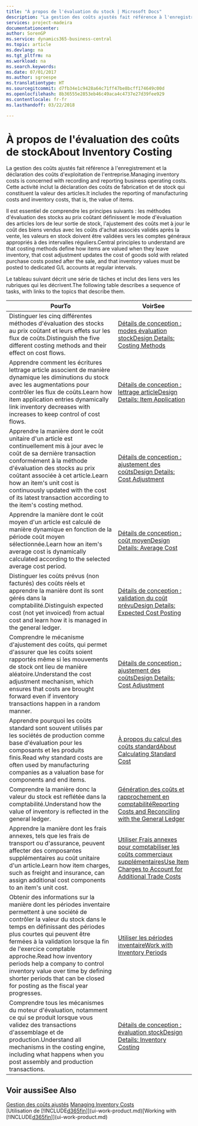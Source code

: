 ```yaml
---
title: "À propos de l'évaluation du stock | Microsoft Docs"
description: "La gestion des coûts ajustés fait référence à l'enregistrement et la déclaration des coûts d'exploitation de l'entreprise. Cette activité inclut la déclaration des coûts de fabrication et de stock qui constituent la valeur des articles."
services: project-madeira
documentationcenter: 
author: SorenGP
ms.service: dynamics365-business-central
ms.topic: article
ms.devlang: na
ms.tgt_pltfrm: na
ms.workload: na
ms.search.keywords: 
ms.date: 07/01/2017
ms.author: sgroespe
ms.translationtype: HT
ms.sourcegitcommit: d7fb34e1c9428a64c71ff47be8bcff174649c00d
ms.openlocfilehash: 8b36555e2853eb46c49aca4c4737e27d39fee929
ms.contentlocale: fr-fr
ms.lasthandoff: 03/22/2018

---
```

# <a name="about-inventory-costing"></a><span data-ttu-id="fc644-104">À propos de l'évaluation des coûts de stock</span><span class="sxs-lookup"><span data-stu-id="fc644-104">About Inventory Costing</span></span>
<span data-ttu-id="fc644-105">La gestion des coûts ajustés fait référence à l'enregistrement et la déclaration des coûts d'exploitation de l'entreprise.</span><span class="sxs-lookup"><span data-stu-id="fc644-105">Managing inventory costs is concerned with recording and reporting business operating costs.</span></span> <span data-ttu-id="fc644-106">Cette activité inclut la déclaration des coûts de fabrication et de stock qui constituent la valeur des articles.</span><span class="sxs-lookup"><span data-stu-id="fc644-106">It includes the reporting of manufacturing costs and inventory costs, that is, the value of items.</span></span>  

 <span data-ttu-id="fc644-107">Il est essentiel de comprendre les principes suivants : les méthodes d'évaluation des stocks au prix coûtant définissent le mode d'évaluation des articles lors de leur sortie de stock, l'ajustement des coûts met à jour le coût des biens vendus avec les coûts d'achat associés validés après la vente, les valeurs en stock doivent être validées vers les comptes généraux appropriés à des intervalles réguliers.</span><span class="sxs-lookup"><span data-stu-id="fc644-107">Central principles to understand are that costing methods define how items are valued when they leave inventory, that cost adjustment updates the cost of goods sold with related purchase costs posted after the sale, and that inventory values must be posted to dedicated G/L accounts at regular intervals.</span></span>  

 <span data-ttu-id="fc644-108">Le tableau suivant décrit une série de tâches et inclut des liens vers les rubriques qui les décrivent.</span><span class="sxs-lookup"><span data-stu-id="fc644-108">The following table describes a sequence of tasks, with links to the topics that describe them.</span></span>   

|<span data-ttu-id="fc644-109">**Pour**</span><span class="sxs-lookup"><span data-stu-id="fc644-109">**To**</span></span>|<span data-ttu-id="fc644-110">**Voir**</span><span class="sxs-lookup"><span data-stu-id="fc644-110">**See**</span></span>|  
|------------|-------------|  
|<span data-ttu-id="fc644-111">Distinguer les cinq différentes méthodes d'évaluation des stocks au prix coûtant et leurs effets sur les flux de coûts.</span><span class="sxs-lookup"><span data-stu-id="fc644-111">Distinguish the five different costing methods and their effect on cost flows.</span></span>|[<span data-ttu-id="fc644-112">Détails de conception : modes évaluation stock</span><span class="sxs-lookup"><span data-stu-id="fc644-112">Design Details: Costing Methods</span></span>](design-details-costing-methods.md)|  
|<span data-ttu-id="fc644-113">Apprendre comment les écritures lettrage article associent de manière dynamique les diminutions du stock avec les augmentations pour contrôler les flux de coûts.</span><span class="sxs-lookup"><span data-stu-id="fc644-113">Learn how item application entries dynamically link inventory decreases with increases to keep control of cost flows.</span></span>|[<span data-ttu-id="fc644-114">Détails de conception : lettrage article</span><span class="sxs-lookup"><span data-stu-id="fc644-114">Design Details: Item Application</span></span>](design-details-item-application.md)|  
|<span data-ttu-id="fc644-115">Apprendre la manière dont le coût unitaire d'un article est continuellement mis à jour avec le coût de sa dernière transaction conformément à la méthode d'évaluation des stocks au prix coûtant associée à cet article.</span><span class="sxs-lookup"><span data-stu-id="fc644-115">Learn how an item's unit cost is continuously updated with the cost of its latest transaction according to the item's costing method.</span></span>|[<span data-ttu-id="fc644-116">Détails de conception : ajustement des coûts</span><span class="sxs-lookup"><span data-stu-id="fc644-116">Design Details: Cost Adjustment</span></span>](design-details-cost-adjustment.md)|  
|<span data-ttu-id="fc644-117">Apprendre la manière dont le coût moyen d'un article est calculé de manière dynamique en fonction de la période coût moyen sélectionnée.</span><span class="sxs-lookup"><span data-stu-id="fc644-117">Learn how an item's average cost is dynamically calculated according to the selected average cost period.</span></span>|[<span data-ttu-id="fc644-118">Détails de conception : coût moyen</span><span class="sxs-lookup"><span data-stu-id="fc644-118">Design Details: Average Cost</span></span>](design-details-average-cost.md)|  
|<span data-ttu-id="fc644-119">Distinguer les coûts prévus (non facturés) des coûts réels et apprendre la manière dont ils sont gérés dans la comptabilité.</span><span class="sxs-lookup"><span data-stu-id="fc644-119">Distinguish expected cost (not yet invoiced) from actual cost and learn how it is managed in the general ledger.</span></span>|[<span data-ttu-id="fc644-120">Détails de conception : validation du coût prévu</span><span class="sxs-lookup"><span data-stu-id="fc644-120">Design Details: Expected Cost Posting</span></span>](design-details-expected-cost-posting.md)|  
|<span data-ttu-id="fc644-121">Comprendre le mécanisme d'ajustement des coûts, qui permet d'assurer que les coûts soient rapportés même si les mouvements de stock ont lieu de manière aléatoire.</span><span class="sxs-lookup"><span data-stu-id="fc644-121">Understand the cost adjustment mechanism, which ensures that costs are brought forward even if inventory transactions happen in a random manner.</span></span>|[<span data-ttu-id="fc644-122">Détails de conception : ajustement des coûts</span><span class="sxs-lookup"><span data-stu-id="fc644-122">Design Details: Cost Adjustment</span></span>](design-details-cost-adjustment.md)|  
|<span data-ttu-id="fc644-123">Apprendre pourquoi les coûts standard sont souvent utilisés par les sociétés de production comme base d'évaluation pour les composants et les produits finis.</span><span class="sxs-lookup"><span data-stu-id="fc644-123">Read why standard costs are often used by manufacturing companies as a valuation base for components and end items.</span></span>|[<span data-ttu-id="fc644-124">À propos du calcul des coûts standard</span><span class="sxs-lookup"><span data-stu-id="fc644-124">About Calculating Standard Cost</span></span>](finance-about-calculating-standard-cost.md)|  
|<span data-ttu-id="fc644-125">Comprendre la manière donc la valeur du stock est reflétée dans la comptabilité.</span><span class="sxs-lookup"><span data-stu-id="fc644-125">Understand how the value of inventory is reflected in the general ledger.</span></span>|[<span data-ttu-id="fc644-126">Génération des coûts et rapprochement en comptabilité</span><span class="sxs-lookup"><span data-stu-id="fc644-126">Reporting Costs and Reconciling with the General Ledger</span></span>](finance-report-costs-and-reconcile-with-the-general-ledger.md)|  
|<span data-ttu-id="fc644-127">Apprendre la manière dont les frais annexes, tels que les frais de transport ou d'assurance, peuvent affecter des composantes supplémentaires au coût unitaire d'un article.</span><span class="sxs-lookup"><span data-stu-id="fc644-127">Learn how item charges, such as freight and insurance, can assign additional cost components to an item's unit cost.</span></span>|[<span data-ttu-id="fc644-128">Utiliser Frais annexes pour comptabiliser les coûts commerciaux supplémentaires</span><span class="sxs-lookup"><span data-stu-id="fc644-128">Use Item Charges to Account for Additional Trade Costs</span></span>](payables-how-assign-item-charges.md)|  
|<span data-ttu-id="fc644-129">Obtenir des informations sur la manière dont les périodes inventaire permettent à une société de contrôler la valeur du stock dans le temps en définissant des périodes plus courtes qui peuvent être fermées à la validation lorsque la fin de l'exercice comptable approche.</span><span class="sxs-lookup"><span data-stu-id="fc644-129">Read how inventory periods help a company to control inventory value over time by defining shorter periods that can be closed for posting as the fiscal year progresses.</span></span>|[<span data-ttu-id="fc644-130">Utiliser les périodes inventaire</span><span class="sxs-lookup"><span data-stu-id="fc644-130">Work with Inventory Periods</span></span>](finance-how-to-work-with-inventory-periods.md)|  
|<span data-ttu-id="fc644-131">Comprendre tous les mécanismes du moteur d'évaluation, notamment ce qui se produit lorsque vous validez des transactions d'assemblage et de production.</span><span class="sxs-lookup"><span data-stu-id="fc644-131">Understand all mechanisms in the costing engine, including what happens when you post assembly and production transactions.</span></span>|[<span data-ttu-id="fc644-132">Détails de conception : évaluation stock</span><span class="sxs-lookup"><span data-stu-id="fc644-132">Design Details: Inventory Costing</span></span>](design-details-inventory-costing.md)|

## <a name="see-also"></a><span data-ttu-id="fc644-133">Voir aussi</span><span class="sxs-lookup"><span data-stu-id="fc644-133">See Also</span></span>
<span data-ttu-id="fc644-134">[Gestion des coûts ajustés](finance-manage-inventory-costs.md)  </span><span class="sxs-lookup"><span data-stu-id="fc644-134">[Managing Inventory Costs](finance-manage-inventory-costs.md)  </span></span>  
<span data-ttu-id="fc644-135">[Utilisation de [!INCLUDE[d365fin](includes/d365fin_md.md)]](ui-work-product.md)</span><span class="sxs-lookup"><span data-stu-id="fc644-135">[Working with [!INCLUDE[d365fin](includes/d365fin_md.md)]](ui-work-product.md)</span></span>

